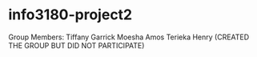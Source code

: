 # info3180-project2
Group Members:
Tiffany Garrick
Moesha Amos
Terieka Henry (CREATED THE GROUP BUT DID NOT PARTICIPATE)
